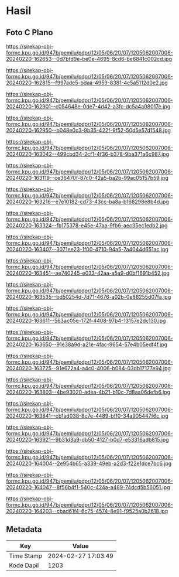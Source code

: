 # Hasil

## Foto C Plano

https://sirekap-obj-formc.kpu.go.id/947b/pemilu/pdpr/12/05/06/20/07/1205062007006-20240220-162653--0d7bfd9e-be0e-4695-8cd6-be6841c002cd.jpg

https://sirekap-obj-formc.kpu.go.id/947b/pemilu/pdpr/12/05/06/20/07/1205062007006-20240220-162815--f997ade5-bdaa-4959-8381-4c5a5112d0e2.jpg

https://sirekap-obj-formc.kpu.go.id/947b/pemilu/pdpr/12/05/06/20/07/1205062007006-20240220-162901--c054648e-0de7-4d42-a3fc-dc5a4a08017e.jpg

https://sirekap-obj-formc.kpu.go.id/947b/pemilu/pdpr/12/05/06/20/07/1205062007006-20240220-162950--b048e0c3-9b35-422f-9f52-50d5e57d1548.jpg

https://sirekap-obj-formc.kpu.go.id/947b/pemilu/pdpr/12/05/06/20/07/1205062007006-20240220-163042--499cbd34-2cf1-4f36-b378-9ba371a6c987.jpg

https://sirekap-obj-formc.kpu.go.id/947b/pemilu/pdpr/12/05/06/20/07/1205062007006-20240220-163119--ce36470f-87c0-42a5-ba2b-99ac05157b59.jpg

https://sirekap-obj-formc.kpu.go.id/947b/pemilu/pdpr/12/05/06/20/07/1205062007006-20240220-163216--e7e10182-cd73-43cc-ba8a-b168298e8b4d.jpg

https://sirekap-obj-formc.kpu.go.id/947b/pemilu/pdpr/12/05/06/20/07/1205062007006-20240220-163324--fb175378-e45e-47aa-9fb6-aec35ec1edb2.jpg

https://sirekap-obj-formc.kpu.go.id/947b/pemilu/pdpr/12/05/06/20/07/1205062007006-20240220-163407--3071ee23-1f00-4710-94a5-7a4044d651ac.jpg

https://sirekap-obj-formc.kpu.go.id/947b/pemilu/pdpr/12/05/06/20/07/1205062007006-20240220-163451--ae740245-e033-42aa-a5a9-d0bf1691b452.jpg

https://sirekap-obj-formc.kpu.go.id/947b/pemilu/pdpr/12/05/06/20/07/1205062007006-20240220-163535--bd50254d-7d71-4676-a02b-0e86255d07fa.jpg

https://sirekap-obj-formc.kpu.go.id/947b/pemilu/pdpr/12/05/06/20/07/1205062007006-20240220-163611--563ac05e-172f-4408-97b4-13157e2dc130.jpg

https://sirekap-obj-formc.kpu.go.id/947b/pemilu/pdpr/12/05/06/20/07/1205062007006-20240220-163650--91e38a9d-a21e-4fac-9654-57e4b05edf4f.jpg

https://sirekap-obj-formc.kpu.go.id/947b/pemilu/pdpr/12/05/06/20/07/1205062007006-20240220-163725--91e672a4-a4c0-4006-b084-03db17177e94.jpg

https://sirekap-obj-formc.kpu.go.id/947b/pemilu/pdpr/12/05/06/20/07/1205062007006-20240220-163803--4be93020-adea-4b21-b10c-7d8aa06defb6.jpg

https://sirekap-obj-formc.kpu.go.id/947b/pemilu/pdpr/12/05/06/20/07/1205062007006-20240220-163841--cb1ad038-8c7e-4489-bff0-34a905447f6c.jpg

https://sirekap-obj-formc.kpu.go.id/947b/pemilu/pdpr/12/05/06/20/07/1205062007006-20240220-163921--9b31d3a9-db50-4127-b0d7-e53316adb815.jpg

https://sirekap-obj-formc.kpu.go.id/947b/pemilu/pdpr/12/05/06/20/07/1205062007006-20240220-164004--2e954b65-a339-49eb-a2d3-f22e1dce7bc6.jpg

https://sirekap-obj-formc.kpu.go.id/947b/pemilu/pdpr/12/05/06/20/07/1205062007006-20240220-164047--8f56b4f1-540c-424a-a489-74dcd5b56051.jpg

https://sirekap-obj-formc.kpu.go.id/947b/pemilu/pdpr/12/05/06/20/07/1205062007006-20240220-164203--cbad61f4-6c75-4574-8e91-f9525a0b2618.jpg


## Metadata

| Key        | Value               |
| ---------- | ------------------- |
| Time Stamp | 2024-02-27 17:03:49 |
| Kode Dapil | 1203                |



